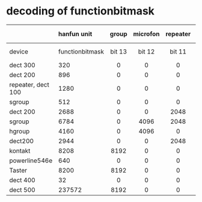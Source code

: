 # decoding of functionbitmask

| |hanfun unit|group|microfon|repeater|steckdose|temp|energie|hkr|2xbutton?|alarm|button|not used|not used|hanfun device|
|:--------|:--------|:-:|:-:|:-:|:-:|:-:|:-:|:-:|:-:|:-:|:-:|:-:|:-:|:-:|
|device|functionbitmask|bit 13|bit 12|bit 11|bit 10|bit 9|bit 8|bit 7|bit 6|bit 5|bit 4|bit 3|bit 2|bit 1|bit 0|
|dect 300|320|0|0|0|0|0|256|0|64|0|0|0|0|0|0|
|dect 200|896|0|0|0|0|512|256|128|0|0|0|0|0|0|0|
|repeater, dect 100|1280|0|0|0|1024|0|256|0|0|0|0|0|0|0|0|
|sgroup|512|0|0|0|0|512|0|0|0|0|0|0|0|0|0|
|dect 200|2688|0|0|2048|0|512|0|128|0|0|0|0|0|0|0|
|sgroup|6784|0|4096|2048|0|512|0|128|0|0|0|0|0|0|0|
|hgroup|4160|0|4096|0|0|0|0|0|64|0|0|0|0|0|0|
|dect200|2944|0|0|2048|0|512|256|128|0|0|0|0|0|0|0|
|kontakt|8208|8192|0|0|0|0|0|0|0|0|16|0|0|0|0|
|powerline546e|640|0|0|0|0|512|0|128|0|0|0|0|0|0|0|
|Taster|8200|8192|0|0|0|0|0|0|0|0|0|8|0|0|0|
|dect 400|32|0|0|0|0|0|0|0|0|32|0|0|0|0|0|
|dect 500|237572|8192|0|0|0|0|0|0|0|0|0|0|4|0|0|
